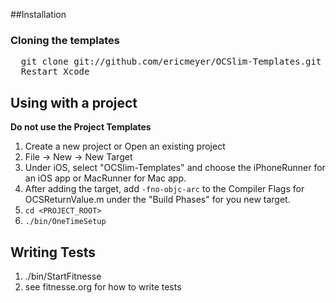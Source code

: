 ##Installation

### Cloning the templates
<pre>
  git clone git://github.com/ericmeyer/OCSlim-Templates.git ~/Library/Developer/Xcode/Templates/
  Restart Xcode
</pre>

## Using with a project
**Do not use the Project Templates**

1. Create a new project or Open an existing project
2. File -> New -> New Target
3. Under iOS, select "OCSlim-Templates" and choose the iPhoneRunner for an iOS app or MacRunner for Mac app.
4. After adding the target, add `-fno-objc-arc` to the Compiler Flags for OCSReturnValue.m under the "Build Phases" for you new target.
5. `cd <PROJECT_ROOT>`
6. `./bin/OneTimeSetup`

## Writing Tests

1. ./bin/StartFitnesse
2. see fitnesse.org for how to write tests
